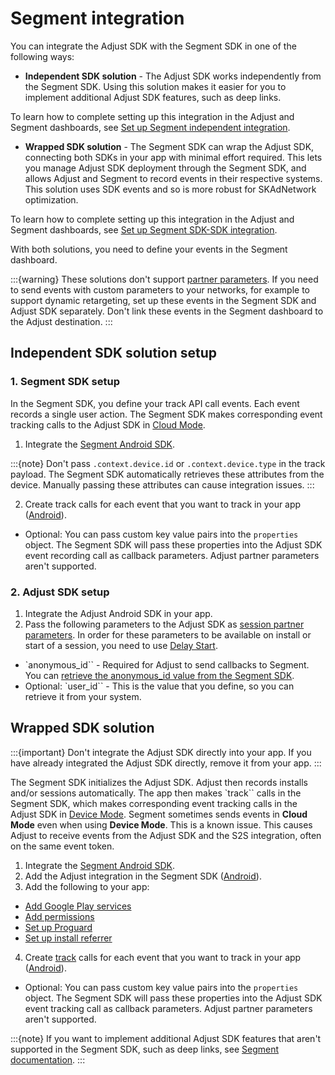 # Segment integration

You can integrate the Adjust SDK with the Segment SDK in one of the following ways:

- __Independent SDK solution__ - The Adjust SDK works independently from the Segment SDK. Using this solution makes it easier for you to implement additional Adjust SDK features, such as deep links.

To learn how to complete setting up this integration in the Adjust and Segment dashboards, see [Set up Segment independent integration](https://help.adjust.com/en/article/set-up-segment-independent-integration).

- __Wrapped SDK solution__ - The Segment SDK can wrap the Adjust SDK, connecting both SDKs in your app with minimal effort required. This lets you manage Adjust SDK deployment through the Segment SDK, and allows Adjust and Segment to record events in their respective systems. This solution uses SDK events and so is more robust for SKAdNetwork optimization.

To learn how to complete setting up this integration in the Adjust and Segment dashboards, see [Set up Segment SDK-SDK integration](https://help.adjust.com/en/article/set-up-segment-sdk-sdk-integration).

With both solutions, you need to define your events in the Segment dashboard.

:::{warning}
These solutions don't support [partner parameters](https://help.adjust.com/en/article/event-tracking-android-sdk#partner-parameters). If you need to send events with custom parameters to your networks, for example to support dynamic retargeting, set up these events in the Segment SDK and Adjust SDK separately. Don't link these events in the Segment dashboard to the Adjust destination.
:::

## Independent SDK solution setup

### 1. Segment SDK setup

In the Segment SDK, you define your track API call events. Each event records a single user action. The Segment SDK makes corresponding event tracking calls to the Adjust SDK in [Cloud Mode](https://segment.com/docs/connections/destinations/#connection-modes).

1. Integrate the [Segment Android SDK](https://segment.com/docs/connections/sources/catalog/libraries/mobile/android/#track).

:::{note}
Don't pass `.context.device.id` or `.context.device.type` in the track payload. The Segment SDK automatically retrieves these attributes from the device. Manually passing these attributes can cause integration issues.
:::

2. Create track calls for each event that you want to track in your app ([Android](https://segment.com/docs/connections/sources/catalog/libraries/mobile/android/#track)).

- Optional: You can pass custom key value pairs into the `properties` object. The Segment SDK will pass these properties into the Adjust SDK event recording call as callback parameters. Adjust partner parameters aren't supported.

### 2. Adjust SDK setup

1. Integrate the Adjust Android SDK in your app.
2. Pass the following parameters to the Adjust SDK as [session partner parameters](https://help.adjust.com/en/article/session-parameters-android-sdk#session-partner-parameters). In order for these parameters to be available on install or start of a session, you need to use [Delay Start](https://help.adjust.com/en/article/session-parameters-android-sdk#delay-start).
- `anonymous_id`` - Required for Adjust to send callbacks to Segment. You can [retrieve the anonymous_id value from the Segment SDK](https://segment.com/docs/connections/sources/catalog/libraries/mobile/android/#retrieve-anonymousid).
- Optional: `user_id`` - This is the value that you define, so you can retrieve it from your system.

## Wrapped SDK solution

:::{important}
Don't integrate the Adjust SDK directly into your app. If you have already integrated the Adjust SDK directly, remove it from your app.
:::

The Segment SDK initializes the Adjust SDK. Adjust then records installs and/or sessions automatically. The app then makes `track`` calls in the Segment SDK, which makes corresponding event tracking calls in the Adjust SDK in [Device Mode](https://segment.com/docs/connections/destinations/#connection-modes). Segment sometimes sends events in __Cloud Mode__ even when using __Device Mode__. This is a known issue. This causes Adjust to receive events from the Adjust SDK and the S2S integration, often on the same event token.

1. Integrate the [Segment Android SDK](https://segment.com/docs/connections/sources/catalog/libraries/mobile/android/).
2. Add the Adjust integration in the Segment SDK ([Android](https://segment.com/docs/connections/destinations/catalog/adjust/#android)).
3. Add the following to your app:
- [Add Google Play services](https://help.adjust.com/en/article/get-started-android-sdk#add-google-play-services)
- [Add permissions](https://help.adjust.com/en/article/get-started-android-sdk#add-permissions)
- [Set up Proguard](https://help.adjust.com/en/article/get-started-android-sdk#set-up-proguard)
- [Set up install referrer](https://help.adjust.com/en/article/get-started-android-sdk#set-up-install-referrer)
4. Create [track](https://segment.com/docs/connections/spec/track/) calls for each event that you want to track in your app ([Android](https://segment.com/docs/connections/sources/catalog/libraries/mobile/android/#track)).
- Optional: You can pass custom key value pairs into the `properties` object. The Segment SDK will pass these properties into the Adjust SDK event tracking call as callback parameters. Adjust partner parameters aren't supported.

:::{note}
If you want to implement additional Adjust SDK features that aren't supported in the Segment SDK, such as deep links, see [Segment documentation](https://segment.com/docs/connections/sources/catalog/libraries/mobile/android/android-faqs/#how-can-i-use-a-destination-specific-feature).
:::